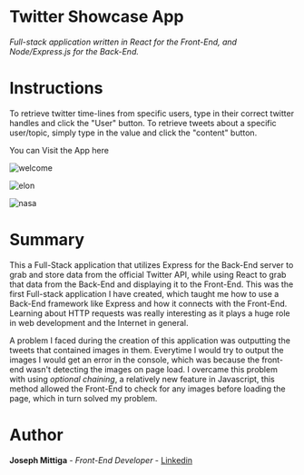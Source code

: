 # Twitter Showcase App

*Full-stack application written in React for the Front-End, and Node/Express.js for the Back-End.*


# Instructions

To retrieve twitter time-lines from specific users, type in their correct twitter handles and click the "User" button. To retrieve tweets about a specific user/topic, simply type in the value and click the "content" button.

You can Visit the App here

![welcome](https://user-images.githubusercontent.com/55517078/108606092-09133e00-7386-11eb-8cd2-23905089602f.JPG)

![elon](https://user-images.githubusercontent.com/55517078/108606116-39f37300-7386-11eb-8bc2-113265194ca3.JPG)

![nasa](https://user-images.githubusercontent.com/55517078/108606122-44157180-7386-11eb-8b3b-61b72dae5044.JPG)

# Summary 

This a Full-Stack application that utilizes Express for the Back-End server to grab and store data from the official Twitter API, while using React to grab that data from the Back-End and displaying it to the Front-End.
This was the first Full-stack application I have created, which taught me how to use a Back-End framework like Express and how it connects with the Front-End. Learning about HTTP requests was really interesting as it plays a huge role in web development and the Internet in general.

A problem I faced during the creation of this application was outputting the tweets that contained images in them. Everytime I would try to output the images I would get an error in the console, which was because the front-end wasn't detecting the images on page load. I overcame this problem with using *optional chaining*, a relatively new feature in Javascript, this method allowed the Front-End to check for any images before loading the page, which in turn solved my problem. 

# Author 

**Joseph Mittiga** - *Front-End Developer* - [Linkedin](https://www.linkedin.com/in/joseph-mittiga-939121203/)